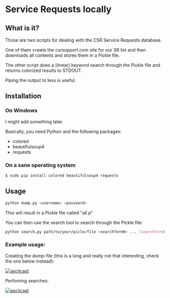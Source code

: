# Service Requests locally

## What is it?

Those are two scripts for dealing with the CSR Service Requests database.

One of them crawls the csrsupport.com site for our SR list and then downloads all contents and stores them in a Pickle file.

The other script does a (linear) keyword search through the Pickle file and returns colorized results to STDOUT.

Piping the output to less is useful.

## Installation

### On Windows

I might add something later.

Basically, you need Python and the following packages:
* colored
* beautifulsoup4
* requests

### On a sane operating system
```bash
$ sudo pip install colored beautifulsoup4 requests
```

## Usage

```bash
python dump.py <username> <password>
```

This will result in a Pickle file called "all.p"

You can then use the search tool to search through the Pickle file:

```bash
python search.py path/to/your/picle/file <searchTerm0> ... [searchTermN]
```

### Example usage:

Creating the dump-file (this is a long and really not that interesting, check the one below instead):

[![asciicast](https://asciinema.org/a/29kz3pc5k5uak68dr3iwmjf73.png)](https://asciinema.org/a/29kz3pc5k5uak68dr3iwmjf73)

Perfoming searches:

[![asciicast](https://asciinema.org/a/b9frxl927f7nogh9kwbrtnlvg.png)](https://asciinema.org/a/b9frxl927f7nogh9kwbrtnlvg)
